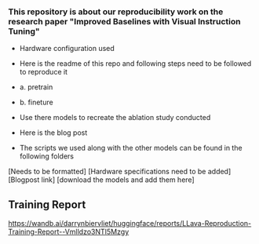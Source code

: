 ### This repository is about our reproducibility work on the research paper "Improved Baselines with Visual Instruction Tuning"

- Hardware configuration used
  

- Here is the readme of this repo and following steps need to be followed to reproduce it
- a. pretrain
- b. fineture
- Use there models to recreate the ablation study conducted

- Here is the blog post

- The scripts we used along with the other models can be found in the following folders



[Needs to be formatted]
[Hardware specifications need to be added]
[Blogpost link]
[download the models and add them here]
## Training Report
https://wandb.ai/darrynbiervliet/huggingface/reports/LLava-Reproduction-Training-Report--Vmlldzo3NTI5Mzgy
